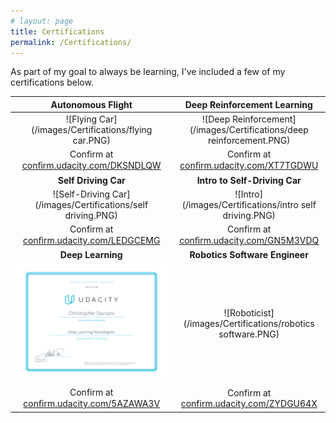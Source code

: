 ```yaml
---
# layout: page
title: Certifications
permalink: /Certifications/
---
```


As part of my goal to always be learning, I've included a few of my certifications below.


<!-- ![Flying Car](/images/Certifications/flying car.PNG)
Confirm at <a>conﬁrm.udacity.com/DKSNDLW</a>

![Deep Reinforcement](/images/Certifications/DRL.PNG) -->
<!-- Format: ![Alt Text](url) -->


Autonomous Flight             |  Deep Reinforcement Learning
:-------------------------:|:-------------------------:
![Flying Car](/images/Certifications/flying car.PNG)  |  ![Deep Reinforcement](/images/Certifications/deep reinforcement.PNG)
Confirm at [conﬁrm.udacity.com/DKSNDLQW](https://conﬁrm.udacity.com/DKSNDLQW) | Confirm at [conﬁrm.udacity.com/XT7TGDWU](https://conﬁrm.udacity.com/XT7TGDWU)
<b>Self Driving Car</b>             |  <b>Intro to Self-Driving Car</b>
![Self-Driving Car](/images/Certifications/self driving.PNG)  |  ![Intro](/images/Certifications/intro self driving.PNG)
Confirm at [conﬁrm.udacity.com/LEDGCEMG](https://conﬁrm.udacity.com/LEDGCEMG) | Confirm at [conﬁrm.udacity.com/GN5M3VDQ](https://conﬁrm.udacity.com/GN5M3VDQ)
<b>Deep Learning</b> | <b>Robotics Software Engineer</b>
![Deep Learning](/images/Certifications/deepLearning.PNG)  |  ![Roboticist](/images/Certifications/robotics software.PNG)
Confirm at [conﬁrm.udacity.com/5AZAWA3V](https://conﬁrm.udacity.com/5AZAWA3V) | Confirm at [confirm.udacity.com/ZYDGU64X](https://confirm.udacity.com/ZYDGU64X)
